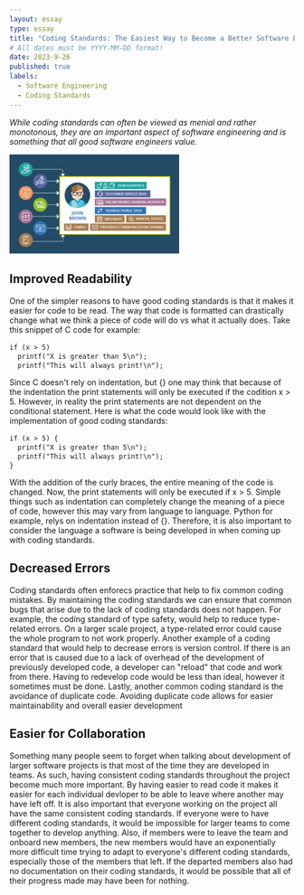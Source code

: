 ```yaml
---
layout: essay
type: essay
title: "Coding Standards: The Easiest Way to Become a Better Software Engineer"
# All dates must be YYYY-MM-DD format!
date: 2023-9-26
published: true
labels:
  - Software Engineering
  - Coding Standards
---
```


*While coding standards can often be viewed as menial and rather monotonous, they are an important aspect of software engineering and is something that all good software engineers value.*

<img width="300px" class="rounced float-start pe-4" src="/img/codingStandardsPic.webp">

## Improved Readability

One of the simpler reasons to have good coding standards is that it makes it easier for code to be read. The way that code is formatted can drastically change what we think a piece of code will do vs what it actually does. Take this snippet of C code for example:
~~~
if (x > 5)
  printf("X is greater than 5\n");
  printf("This will always print!\n");
~~~
Since C doesn't rely on indentation, but {} one may think that because of the indentation the print statements will only be executed if the codition x > 5. However, in reality the print statements are not dependent on the conditional statement. Here is what the code would look like with the implementation of good coding standards: 
~~~
if (x > 5) {
  printf("X is greater than 5\n");
  printf("This will always print!\n");
}
~~~
With the addition of the curly braces, the entire meaning of the code is changed. Now, the print statements will only be executed if x > 5. Simple things such as indentation can completely change the meaning of a piece of code, however this may vary from language to language. Python for example, relys on indentation instead of {}. Therefore, it is also important to consider the language a software is being developed in when coming up with coding standards.

## Decreased Errors
Coding standards often enforecs practice that help to fix common coding mistakes. By maintaining the coding standards we can ensure that common bugs that arise due to the lack of coding standards does not happen. For example, the coding standard of type safety, would help to reduce type-related errors. On a larger scale project, a type-related error could cause the whole program to not work properly. Another example of a coding standard that would help to decrease errors is version control. If there is an error that is caused due to a lack of overhead of the development of previously developed code, a developer can "reload" that code and work from there. Having to redevelop code would be less than ideal, however it sometimes must be done. Lastly, 
another common coding standard is the avoidance of duplicate code. Avoiding duplicate code allows for easier maintainability and overall easier development

## Easier for Collaboration
Something many people seem to forget when talking about development of larger software projects is that most of the time they are developed in teams. As such, having consistent coding standards throughout the project become much more important. By having easier to read code it makes it easier for each individual devloper to be able to leave where another may have left off. It is also important that everyone working on the project all have the same consistent coding standards. If everyone were to have different coding standards, it would be impossible for larger teams to come together to develop anything. Also, if members were to leave the team and onboard new members, the new members would have an exponentially more difficult time trying to adapt to everyone's different coding standards, especially those of the members that left. If the departed members also had no documentation on their coding standards, it would be possible that all of their progress made may have been for nothing.